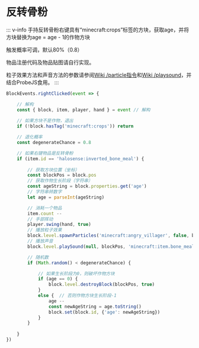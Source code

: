 # 反转骨粉

::: v-info
手持反转骨粉右键具有“minecraft:crops”标签的方块，获取age，并将方块替换为age = age - 1的作物方块

触发概率可调，默认80%（0.8）

物品注册代码及物品贴图请自行实现。

粒子效果方法和声音方法的参数请参阅[Wiki /particle指令](https://zh.minecraft.wiki/w/%E5%91%BD%E4%BB%A4/particle)和[Wiki /playsound](https://zh.minecraft.wiki/w/%E5%91%BD%E4%BB%A4/playsound)，并结合ProbeJS食用。
:::

```js
BlockEvents.rightClicked(event => {

    // 解构
    const { block, item, player, hand } = event // 解构
    
    // 如果方块不是作物，退出
    if (!block.hasTag('minecraft:crops')) return

    // 退化概率
    const degenerateChance = 0.8

    // 如果右键物品是反转骨粉
    if (item.id == 'halosense:inverted_bone_meal') {
        
        // 获取方块位置（坐标）
        const blockPos = block.pos
        // 获取作物生长阶段（字符串）
        const ageString = block.properties.get('age')
        // 字符串转数字
        let age = parseInt(ageString)

        // 消耗一个物品
        item.count --
        // 手部挥动
        player.swing(hand, true)
        // 播放粒子效果
        block.level.spawnParticles('minecraft:angry_villager', false, blockPos.x + 0.5, blockPos.y - 0.5, blockPos.z + 0.5, 0.25, 0.1, 0.25, 10, 0)
        // 播放声音
        block.level.playSound(null, blockPos, 'minecraft:item.bone_meal.use', 'players')

        // 随机数
        if (Math.random() < degenerateChance) {

            // 如果生长阶段为0，则破坏作物方块            
            if (age == 0) {
                block.level.destroyBlock(blockPos, true)
            }
            else {  // 否则作物方块生长阶段-1
                age --
                const newAgeString = age.toString()
                block.set(block.id, {'age': newAgeString})
            }
        }
        
    }
})
```